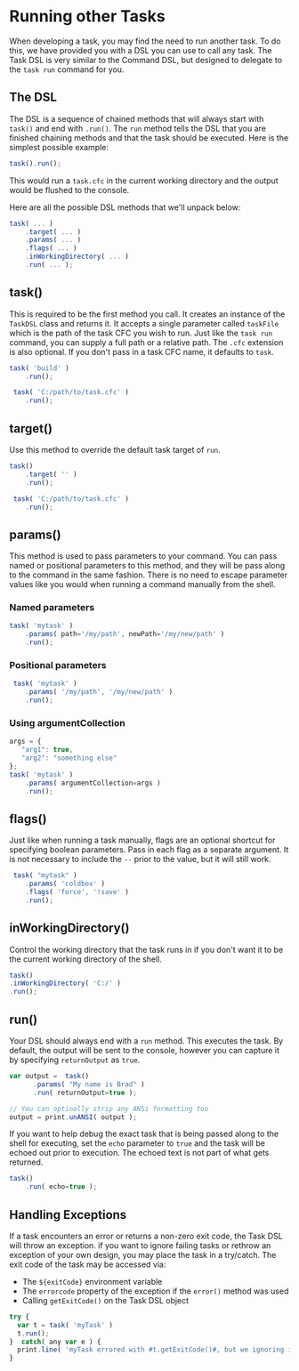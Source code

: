 # Running other Tasks

When developing a task, you may find the need to run another task. To do this, we have provided you with a DSL you can use to call any task. The Task DSL is very similar to the Command DSL, but designed to delegate to the `task run` command for you.

## The DSL

The DSL is a sequence of chained methods that will always start with `task()` and end with `.run()`. The `run` method tells the DSL that you are finished chaining methods and that the task should be executed. Here is the simplest possible example:

```javascript
task().run();
```

This would run a `task.cfc` in the current working directory and the output would be flushed to the console.

Here are all the possible DSL methods that we'll unpack below:

```javascript
task( ... )
    .target( ... )
    .params( ... )
    .flags( ... )
    .inWorkingDirectory( ... )
    .run( ... );
```

## task()

This is required to be the first method you call. It creates an instance of the `TaskDSL` class and returns it. It accepts a single parameter called `taskFile` which is the path of the task CFC you wish to run. Just like the `task run` command, you can supply a full path or a relative path. The `.cfc` extension is also optional. If you don't pass in a task CFC name, it defaults to `task`.

```javascript
task( 'build' )
    .run();

 task( 'C:/path/to/task.cfc' )
    .run();
```

## target()

Use this method to override the default task target of `run`.

```javascript
task()
    .target( '' )
    .run();

 task( 'C:/path/to/task.cfc' )
    .run();
```

## params()

This method is used to pass parameters to your command. You can pass named or positional parameters to this method, and they will be pass along to the command in the same fashion. There is no need to escape parameter values like you would when running a command manually from the shell.

### Named parameters

```javascript
task( 'mytask' )
    .params( path='/my/path', newPath='/my/new/path' )
    .run();
```

### Positional parameters

```javascript
 task( 'mytask' )
    .params( '/my/path', '/my/new/path' )
    .run();
```

### Using argumentCollection

```javascript
args = {
   "arg1": true,
   "arg2": "something else"
};
task( 'mytask' )
    .params( argumentCollection=args )
    .run();
```

## flags()

Just like when running a task manually, flags are an optional shortcut for specifying boolean parameters. Pass in each flag as a separate argument. It is not necessary to include the `--` prior to the value, but it will still work.

```javascript
 task( "mytask" )
    .params( 'coldbox' )
    .flags( 'force', '!save' )
    .run();
```

## inWorkingDirectory()

Control the working directory that the task runs in if you don't want it to be the current working directory of the shell.

```javascript
task()
.inWorkingDirectory( 'C:/' )
.run();
```

## run()

Your DSL should always end with a `run` method. This executes the task. By default, the output will be sent to the console, however you can capture it by specifying `returnOutput` as `true`.

```javascript
var output =  task()
      .params( "My name is Brad" )
      .run( returnOutput=true );

// You can optinally strip any ANSi formatting too
output = print.unANSI( output );
```

If you want to help debug the exact task that is being passed along to the shell for executing, set the `echo` parameter to `true` and the task will be echoed out prior to execution. The echoed text is not part of what gets returned.

```javascript
task()
    .run( echo=true );
```

## Handling Exceptions

If a task encounters an error or returns a non-zero exit code, the Task DSL will throw an exception. if you want to ignore failing tasks or rethrow an exception of your own design, you may place the task in a try/catch. The exit code of the task may be accessed via:

* The `${exitCode}` environment variable
* The `errorcode` property of the exception if the `error()` method was used
* Calling `getExitCode()` on the Task DSL object

```javascript
try { 
  var t = task( 'myTask' )
  t.run();
}  catch( any var e ) {
  print.line( 'myTask errored with #t.getExitCode()#, but we ignoring it.' );
}
```
